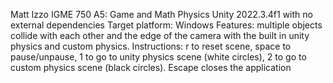 Matt Izzo
IGME 750 A5: Game and Math Physics
Unity 2022.3.4f1 with no external dependencies
Target platform: Windows
Features: multiple objects collide with each other and the edge of the camera with the built in unity physics and custom physics.
Instructions: r to reset scene, space to pause/unpause, 1 to go to unity physics scene (white circles), 2 to go to custom physics scene (black circles). Escape closes the application
